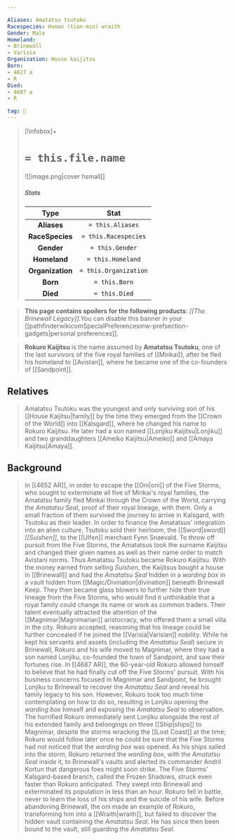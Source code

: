 ```yaml
---

Aliases: Amatatsu tsutoku
Racespecies: Human (tian-min) wraith
Gender: Male
Homeland:
- Brinewall
- Varisia
Organization: House kaijitsu
Born:
- 4627 a
- R
Died:
- 4687 a
- R

tag: 👤️
---
```


> [!infobox]+
> #  `= this.file.name`
> ![[image.png|cover hsmall]]
> ##### Stats
> Type | Stat |
> :---: |:---:|
> **Aliases** | `= this.Aliases` |
> **RaceSpecies** | `= this.Racespecies` |
> **Gender** | `= this.Gender` |
> **Homeland** | `= this.Homeland` |
> **Organization** | `= this.Organization` |
> **Born** | `= this.Born` |
> **Died** | `= this.Died` |



> **This page contains spoilers for the following products**: *[[The Brinewall Legacy]]*.You can disable this banner in your [[pathfinderwikicomSpecialPreferencesmw-prefsection-gadgets|personal preferences]].


> **Rokuro Kaijitsu** is the name assumed by **Amatatsu Tsutoku**, one of the last survivors of the five royal families of [[Minkai]], after he fled his homeland to [[Avistan]], where he became one of the co-founders of [[Sandpoint]].


## Relatives

> Amatatsu Tsutoku was the youngest and only surviving son of his [[House Kaijitsu|family]] by the time they emerged from the [[Crown of the World]] into [[Kalsgard]], where he changed his name to Rokuro Kaijitsu. He later had a son named [[Lonjiku Kaijitsu|Lonjiku]] and two granddaughters [[Ameiko Kaijitsu|Ameiko]] and [[Amaya Kaijitsu|Amaya]].


## Background

> In [[4652 AR]], in order to escape the [[Oni|oni]] of the Five Storms, who sought to exterminate all five of Minkai's royal families, the Amatatsu family fled Minkai through the Crown of the World, carrying the *Amatatsu Seal*, proof of their royal lineage, with them. Only a small fraction of them survived the journey to arrive in Kalsgard, with Tsutoku as their leader. In order to finance the Amatatsus' integration into an alien culture, Tsutoku sold their heirloom, the [[Sword|sword]] *[[Suishen]]*, to the [[Ulfen]] merchant Fynn Snaevald. To throw off pursuit from the Five Storms, the Amatatsus took the surname Kaijitsu and changed their given names as well as their name order to match Avistani norms. Thus Amatatsu Tsutoku became Rokuro Kaijitsu.
> With the money earned from selling *Suishen*, the Kaijitsus bought a house in [[Brinewall]] and had the *Amatatsu Seal* hidden in a *warding box* in a vault hidden from [[Magic/Divination|divination]] beneath Brinewall Keep. They then became glass blowers to further hide their true lineage from the Five Storms, who would find it unthinkable that a royal family could change its name or work as common traders. Their talent eventually attracted the attention of the [[Magnimar|Magnimarian]] aristocracy, who offered them a small villa in the city. Rokuro accepted, reasoning that his lineage could be further concealed if he joined the [[Varisia|Varisian]] nobility.
> While he kept his servants and assets (including the *Amatatsu Seal*) secure in Brinewall, Rokuro and his wife moved to Magnimar, where they had a son named Lonjiku, co-founded the town of Sandpoint, and saw their fortunes rise.
> In [[4687 AR]], the 60-year-old Rokuro allowed himself to believe that he had finally cut off the Five Storms' pursuit. With his business concerns focused in Magnimar and Sandpoint, he brought Lonjiku to Brinewall to recover the *Amatatsu Seal* and reveal his family legacy to his son. However, Rokuro took too much time contemplating on how to do so, resulting in Lonjiku opening the *warding box* himself and exposing the *Amatatsu Seal* to observation. The horrified Rokuro immediately sent Lonjiku alongside the rest of his extended family and belongings on three [[Ship|ships]] to Magnimar, despite the storms wracking the [[Lost Coast]] at the time; Rokuro would follow later once he could be sure that the Five Storms had not noticed that the *warding box* was opened.
> As his ships sailed into the storm, Rokuro returned the *warding box*, with the *Amatatsu Seal* inside it, to Brinewall's vaults and alerted its commander Andril Kortun that dangerous foes might soon strike. The Five Storms' Kalsgard-based branch, called the Frozen Shadows, struck even faster than Rokuro anticipated. They swept into Brinewall and exterminated its population in less than an hour. Rokuro fell in battle, never to learn the loss of his ships and the suicide of his wife. Before abandoning Brinewall, the oni made an example of Rokuro, transforming him into a [[Wraith|wraith]], but failed to discover the hidden vault containing the *Amatatsu Seal*. He has since then been bound to the vault, still guarding the *Amatatsu Seal*.








